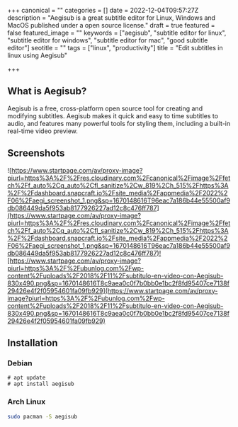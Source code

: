 +++
canonical = ""
categories = []
date = 2022-12-04T09:57:27Z
description = "Aegisub is a great subtitle editor for Linux, Windows and MacOS published under a open source license."
draft = true
featured = false
featured_image = ""
keywords = ["aegisub", "subtitle editor for linux", "subtitle editor for windows", "subtitle editor for mac", "good subtitle editor"]
seotitle = ""
tags = ["linux", "productivity"]
title = "Edit subtitles in linux using Aegisub"

+++
## What is Aegisub?

Aegisub is a free, cross-platform open source tool for creating and modifying subtitles. Aegisub makes it quick and easy to time subtitles to audio, and features many powerful tools for styling them, including a built-in real-time video preview.

## Screenshots

![https://www.startpage.com/av/proxy-image?piurl=https%3A%2F%2Fres.cloudinary.com%2Fcanonical%2Fimage%2Ffetch%2Ff_auto%2Cq_auto%2Cfl_sanitize%2Cw_819%2Ch_515%2Fhttps%3A%2F%2Fdashboard.snapcraft.io%2Fsite_media%2Fappmedia%2F2022%2F06%2Faegi_screenshot_1.png&sp=1670148616T96eac7a186b44e55500af9db086449da5f953ab8177926227ad12c8c476ff787](https://www.startpage.com/av/proxy-image?piurl=https%3A%2F%2Fres.cloudinary.com%2Fcanonical%2Fimage%2Ffetch%2Ff_auto%2Cq_auto%2Cfl_sanitize%2Cw_819%2Ch_515%2Fhttps%3A%2F%2Fdashboard.snapcraft.io%2Fsite_media%2Fappmedia%2F2022%2F06%2Faegi_screenshot_1.png&sp=1670148616T96eac7a186b44e55500af9db086449da5f953ab8177926227ad12c8c476ff787)![https://www.startpage.com/av/proxy-image?piurl=https%3A%2F%2Fubunlog.com%2Fwp-content%2Fuploads%2F2018%2F11%2Fsubtitulo-en-video-con-Aegisub-830x490.png&sp=1670148616T8c9aea0c0f7b0bb0e1bc2f8fd95407ce7138f29426e4f2f05954601fa09fb929](https://www.startpage.com/av/proxy-image?piurl=https%3A%2F%2Fubunlog.com%2Fwp-content%2Fuploads%2F2018%2F11%2Fsubtitulo-en-video-con-Aegisub-830x490.png&sp=1670148616T8c9aea0c0f7b0bb0e1bc2f8fd95407ce7138f29426e4f2f05954601fa09fb929)

## Installation

### Debian

```
# apt update
# apt install aegisub
```

### Arch Linux

```sh
sudo pacman -S aegisub
```